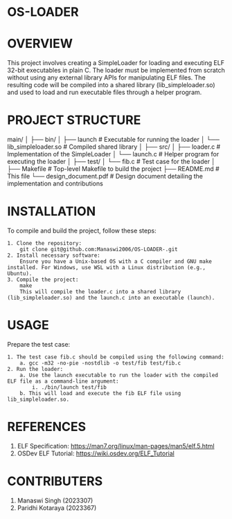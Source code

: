# OS-LOADER

# OVERVIEW

This project involves creating a SimpleLoader for loading and executing ELF 32-bit executables in plain C. The loader must be implemented from scratch without using any external library APIs for manipulating ELF files. The resulting code will be compiled into a shared library (lib_simpleloader.so) and used to load and run executable files through a helper program.


# PROJECT STRUCTURE

main/ 
│ 
├── bin/ 
│   ├── launch        # Executable for running the loader 
│   └── lib_simpleloader.so # Compiled shared library 
│ 
├── src/ 
│   ├── loader.c     # Implementation of the SimpleLoader 
│   └── launch.c     # Helper program for executing the loader 
│ 
├── test/ 
│   └── fib.c        # Test case for the loader 
│ 
├── Makefile         # Top-level Makefile to build the project 
├── README.md        # This file 
└── design_document.pdf # Design document detailing the implementation and contributions



# INSTALLATION
To compile and build the project, follow these steps:

    1. Clone the repository:
        git clone git@github.com:Manaswi2006/OS-LOADER-.git
    2. Install necessary software:
        Ensure you have a Unix-based OS with a C compiler and GNU make installed. For Windows, use WSL with a Linux distribution (e.g., Ubuntu).
    3. Compile the project:
        make
        This will compile the loader.c into a shared library (lib_simpleloader.so) and the launch.c into an executable (launch).


# USAGE
Prepare the test case:

    1. The test case fib.c should be compiled using the following command:
        a. gcc -m32 -no-pie -nostdlib -o test/fib test/fib.c
    2. Run the loader:
        a. Use the launch executable to run the loader with the compiled ELF file as a command-line argument:
            i. ./bin/launch test/fib
        b. This will load and execute the fib ELF file using lib_simpleloader.so.


# REFERENCES
1. ELF Specification: https://man7.org/linux/man-pages/man5/elf.5.html
2. OSDev ELF Tutorial: https://wiki.osdev.org/ELF_Tutorial


# CONTRIBUTERS
1. Manaswi Singh (2023307)
2. Paridhi Kotaraya (2023367)
